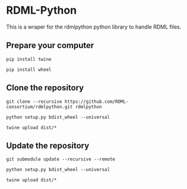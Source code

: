 # RDML-Python

This is a wraper for the rdmlpython python library to handle RDML files.

Prepare your computer
---------------------

`pip install twine`

`pip install wheel`


Clone the repository
--------------------

`git clone --recursive https://github.com/RDML-consortium/rdmlpython.git rdmlpython`

`python setup.py bdist_wheel --universal`

`twine upload dist/*`

Update the repository
---------------------

`git submodule update --recursive --remote`

`python setup.py bdist_wheel --universal`

`twine upload dist/*`

